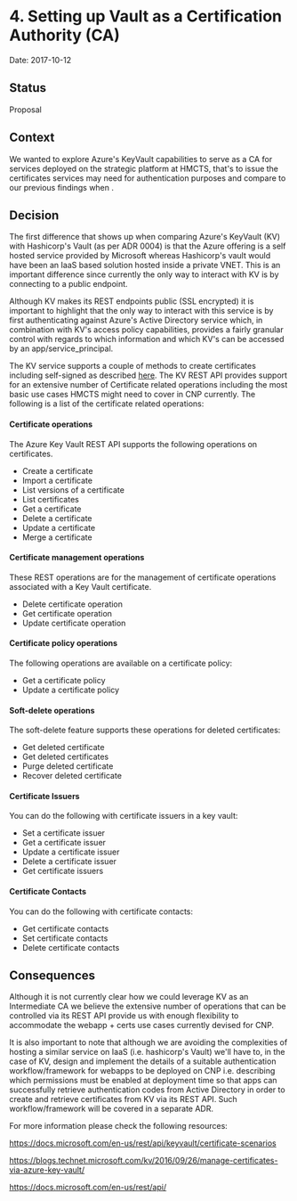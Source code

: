 # 4. Setting up Vault as a Certification Authority (CA)
Date: 2017-10-12

## Status 
Proposal

## Context 

We wanted to explore Azure's KeyVault capabilities to serve as a CA for services deployed on the strategic platform at HMCTS, that's to issue the certificates services may need for authentication purposes and compare to our previous findings when . 

## Decision 

The first difference that shows up when comparing Azure's KeyVault (KV) with Hashicorp's Vault (as per ADR 0004) is that the Azure offering is a self hosted service provided by Microsoft whereas Hashicorp's vault would have been an IaaS based solution hosted inside a private VNET. This is an important difference since currently the only way to interact with KV is by connecting to a public endpoint.

Although KV makes its REST endpoints public (SSL encrypted) it is important to highlight that the only way to interact with this service is by first authenticating against Azure's Active Directory service which, in combination with KV's access policy capabilities, provides a fairly granular control with regards to which information and which KV's can be accessed by an app/service_principal.

The KV service supports a couple of methods to create certificates including self-signed as described [here](https://docs.microsoft.com/en-us/rest/api/keyvault/create-a-certificate). The KV REST API provides support for an extensive number of Certificate related operations including the most basic use cases HMCTS might need to cover in CNP currently. The following is a list of the certificate related operations:

#### Certificate operations

The Azure Key Vault REST API supports the following operations on certificates.

* Create a certificate
* Import a certificate
* List versions of a certificate
* List certificates
* Get a certificate
* Delete a certificate
* Update a certificate
* Merge a certificate

#### Certificate management operations

These REST operations are for the management of certificate operations associated with a Key Vault certificate.

* Delete certificate operation
* Get certificate operation
* Update certificate operation

#### Certificate policy operations

The following operations are available on a certificate policy:

* Get a certificate policy
* Update a certificate policy

#### Soft-delete operations

The soft-delete feature supports these operations for deleted certificates:

* Get deleted certificate
* Get deleted certificates
* Purge deleted certificate
* Recover deleted certificate

#### Certificate Issuers

You can do the following with certificate issuers in a key vault:

* Set a certificate issuer
* Get a certificate issuer
* Update a certificate issuer
* Delete a certificate issuer
* Get certificate issuers

#### Certificate Contacts

You can do the following with certificate contacts:

* Get certificate contacts
* Set certificate contacts
* Delete certificate contacts

## Consequences

Although it is not currently clear how we could leverage KV as an Intermediate CA we believe the extensive number of operations that can be controlled via its REST API provide us with enough flexibility to accommodate the webapp + certs use cases currently devised for CNP.

It is also important to note that although we are avoiding the complexities of hosting a similar service on IaaS (i.e. hashicorp's Vault) we'll have to, in the case of KV, design and implement the details of a suitable authentication workflow/framework for webapps to be deployed on CNP i.e. describing which permissions must be enabled at deployment time so that apps can successfully retrieve authentication codes from Active Directory in order to create and retrieve certificates from KV via its REST API. Such workflow/framework will be covered in a separate ADR.

For more information please check the following resources:

https://docs.microsoft.com/en-us/rest/api/keyvault/certificate-scenarios

https://blogs.technet.microsoft.com/kv/2016/09/26/manage-certificates-via-azure-key-vault/

https://docs.microsoft.com/en-us/rest/api/
